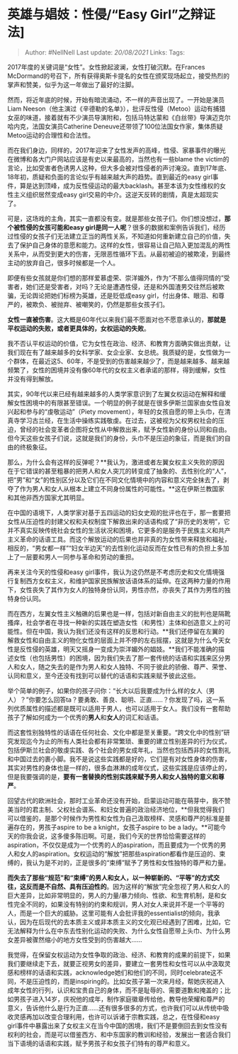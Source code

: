 # 英雄与娼妓：性侵/“Easy Girl”之辩证法]

> Author: #NellNell
Last update: *20/08/2021*
Links:
Tags:

2017年度的关键词是“女性”。女性掀起波澜，女性打破沉默。在Frances McDormand的号召下，所有获得奥斯卡提名的女性在颁奖现场起立，接受热烈的掌声和赞美，似乎为这一年做出了最好的注脚。

然而，将近年底的时候，开始有暗流涌动，不一样的声音出现了。一开始是演员Liam Neeson（他主演过《辛德勒的名单》），批评反性侵（Metoo）运动有捕猎女巫的味道，接着就有不少演员导演附和，包括马特达蒙和《白丝带》导演迈克尔哈内克，法国女演员Catherine Deneuve还带领了100位法国女作家，集体质疑Metoo运动的合理性和合法性。

而在我们身边，同样的，2017年迎来了女性发声的高峰，性侵、家暴事件的曝光在微博和各大门户网站应该是有史以来最高的，当然也有一些blame the victim的言论，比如受害者色诱男人这种，但大多会被对性侵者的声讨淹没。直到17年底、18年初，质疑和负面的言论似乎有越来越大声的趋势。直到最近的easy girl事件，算是达到顶峰，成为反性侵运动的最大backlash。甚至本该为女性维权的女性主义组织居然变成easy girl交易的中介。这逆天反转的剧情，真是太超现实了。

可是，这场戏的主角，其实一直都没有变。就是那些女孩子们。你们想没想过，**那个被性侵的女孩可能和easy girl是同一人呢**？很多的数据和案例告诉我们，经历过性侵的女孩子们无法建立正当的两性关系，不知道如何重新建立自己的价值，失去了保护自己身体的意愿和能力。这样的女性，很容易让自己陷入更加混乱的两性关系中，从而受到更大的伤害，无限恶性循环下去。从最初被迫的被欺凌，到最终主动的放弃自己，很多时候都是一个人。

即便有些女孩就是你们想的那样爱慕虚荣、崇洋媚外，作为“不那么值得同情的”受害者，她们还是受害者，对吗？无论是遭遇性侵，还是和外国渣男交往然后被欺骗，无论舆论把她们标榜为英雄，还是贬低成easy girl，付出身体、眼泪、和尊严的，被欺负、被抛弃、被嘲笑的，仍然是那些女孩子们。

**女性一直被伤害**。这大概是60年代以来我们最不愿面对也不愿意承认的，**那就是平权运动的失败，或者更具体的，女权运动的失败**。

我不否认平权运动的价值，它为女性在政治、经济、和教育方面确实做出贡献，让我们现在有了越来越多的女科学家、女企业家、女总统。我质疑的是，女性做为一个群体，在最近这5、60年，不是受到的伤害越来越少了，而是越来越多、越来越频繁了，女性的困境并没有像60年代的女权主义者承诺的那样，得到缓解，女性并没有得到解放。

其实，90年代以来已经有越来越多的人类学家意识到了左翼女权运动在解释和缓解女性困境中的有限甚至错误。一个明显的例子就是在很多伊斯兰国家由女性自发兴起和参与的“虔敬运动”（Piety movement），年轻的女孩自愿的带上头巾，在清真寺学习古兰经，在生活中操练实践敬虔。在过去，这被视为父权男权社会的压迫，曾经的社会变革者企图将女性从中解救出来，赋予女性新的身份认同和自由。但今天这些女孩子们说，这就是我们的身份，头巾不是压迫的象征，而是我们的自由的终极象征。

那么，为什么会有这样的反弹呢？**我认为，激进或者左翼女权主义失败的原因在于它错误的甚至粗暴的把男人和女人突兀的转变成了抽象的、去性别化的“人”，把“男”和“女”的性别区分以及它们在不同文化情境中的内容和意义完全抹去了，剥夺了作为男人和女人从根本上建立不同身份属性的可能性。**这在伊斯兰教国家和其他非西方国家尤其明显。

在中国的语境下，人类学家对基于五四运动的妇女史观的批评也在于，那一套要把女性从压迫性的封建父权和夫权制度下解救出来的话语构成了“非历史的发明”，它并不真实反映传统社会女性的生活状况和困境，它更多的是服务于民族主义和共产主义革命的话语工具。而这个解放运动的后果也并非真的为女性带来释放和福祉，相反的，“男女都一样”“妇女半边天”的去性别化运动反而在女性已有的负担上多加上了一层要和男人一同参与革命和劳动的重担。

再来关注今天的性侵和easy girl事件，我认为这仍然是不考虑历史和文化情境强行复制西方女权主义，和维护国家民族解放话语体系的延伸。在这两种力量的作用下，女性丧失了其作为女人的独特身份认同，男性亦然，亦丧失了其作为男性的独特身份认同。

而在西方，左翼女性主义触礁的后果也是一样，包括对新自由主义的批判也是隔靴搔痒，社会学者在寻找一种新的实践在塑造女性（和男性）主体和创造意义上的可能性。但在中国，我认为我们还没有这样的反思和行动。**我们还停留在左翼的解救女性和自由主义的物化女性的层面上并不停的左右摇摆，这就是为什么今天女性是反性侵的英雄，明天又摇身一变成为崇洋媚外的娼妓。**我们不能准确的描述女性（也包括男性）的困境，因为我们失去了那一套传统的话语和实践来区分男人和女人，随之失去的是作为男人和女人独特、不同于彼此的骄傲、尊严、荣誉、认同和意义，至今还没有找到可以替代的话语和实践来赋予彼此这些。

举个简单的例子，如果你的孩子问你：“长大以后我要成为什么样的女人（男人）？”你要怎么回答ta？要勇敢、善良、聪明、正直……？你发现了吗，这一系列优质属性的描述都是既可以适用于男人，也可以适用于女人。我们没有一套帮助孩子了解如何成为一个优秀的**男人**和**女人**的词汇和话语。

而这套性别独特性的话语在任何社会、文化中都是至关重要。“跨文化中的性别”研究发现迄今为止的所有人类社会都有非常繁琐、重要的建立性别差异的行为仪式，包括伊斯兰社会的敬虔实践、各个社会的男女成年礼，当然也包括西非的女性割礼和中国过去的裹小脚。我不是说这些实践都是好的，它们是有对女性身体的伤害，其实对男性的身体也是一样的，很多血淋淋的成年仪式，这些实践是应该停止的，但是我要强调的是，**要有一套替换的性别实践来赋予男人和女人独特的意义和尊严**。

回望古代的欧洲社会，那时工业革命还没有开始，启蒙运动可能在萌芽中，我不赞美当时的君主制、父权社会谱系、和妇女普遍的政治经济地位，**但我觉得我们可以借鉴的，是那个时候作为男性和女性为自己汲取榜样、灵感和尊严的标准是普遍存在的，男孩子aspire to be a knight，女孩子aspire to be a lady。**可能今天的你我会说，这多傻多陈旧啊。可是，我们今天的世界恰恰需要这样的aspiration，不仅仅是成为一个优秀的人的aspiration，而且要成为一个优秀的男人和女人的aspiration。女权运动的“解放”把那些aspiration都看作是压迫的、束缚的，我认为是不对的，正是很多的“束缚”赋予了男性和女性独特的尊严和力量。

**而失去了那些“规范”和“束缚”的男人和女人，以一种崭新的、“平等”的方式交往，这反而是不自然、具有压迫性的**。因为这样的“解放”完全忽视了男人和女人的巨大差异，比如非常明显的，男人的力量/暴力倾向、性欲、和生育机制，是和女性完全不同的，如果没有特别的约束和规训，男人对女人来说并不是一个平等的人，而是一个巨大的威胁。这里可能有人会批评我的essentialist的倾向，我承认，因为在后现代的去本质主义或非本质主义的文化观已经遇到了困难，比如，它无法解释为什么在中东去性别化运动的失败、为什么女性自愿带上头巾、为什么男女差异被骤然缩小的地方女性受到的伤害越大……

我觉得，在保留女权运动为女性争取的政治、经济、和教育的成果的前提下，如果我们要继续走下去，就要正视男女的差异，要建立一套男性和女性可以从中汲取灵感和榜样的话语和实践，acknowledge她们和他们的不同，同时celebrate这不同，不是压迫性的，而是inspiring的。比如女孩子第一次来月经，帮她庆祝进入成年女性的行列，认识和宝贵自己的身体，而不是耻辱的、需要道歉和掩盖的；比如男孩子进入14岁，庆祝他的成年，制作家庭徽章传给他，教导他荣耀和尊严的意义，告诉他什么是行为正直……还有很多很多的方式，也许我们可以从传统中吸收灵感再加以改变合理利用，也许可以诉诸于宗教实践，总之，在性侵和easy girl事件中暴露出来了女权主义在当今中国的困境，我们不是要倒回去到女性没有权利的社会，而是可以借鉴西方、和中东国家的教训和经验，发展出一套适合我们当下语境的话语和实践，赋予男孩子和女孩子们特有的尊严和意义。
